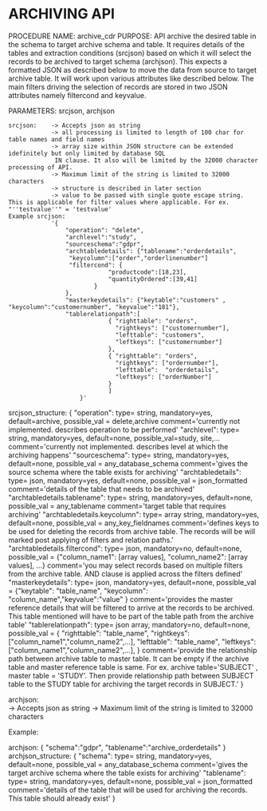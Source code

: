 # ARCHIVING API

PROCEDURE NAME: archive_cdr
PURPOSE: API archive the desired table in the schema to target archive schema and table. It requires details of the tables and extraction conditions (srcjson) 
		 based on which it will select the records to be archived to target schema (archjson). This expects a formatted JSON as described below to move the data 
		 from source to target archive table. It will work upon various attributes like described below. The main filters driving the selection of records are 
		 stored in two JSON attributes namely filtercond and keyvalue.

PARAMETERS: srcjson, archjson

	srcjson:    -> Accepts json as string
			    -> all processing is limited to length of 100 char for table names and field names 
			    -> array size within JSON structure can be extended idefinitely but only limited by database SQL 
			  	 IN clause. It also will be limited by the 32000 character processing of API.
			    -> Maximum limit of the string is limited to 32000 characters
			    -> structure is described in later section
			    -> value to be passed with single quote escape string. This is applicable for filter values where applicable. For ex. "''testvalue''" = 'testvalue'
	Example srcjson:
				'{
					"operation": "delete",
                    "archlevel":"study",
					"sourceschema":"gdpr",
                    "archtabledetails": {"tablename":"orderdetails",
					 "keycolumn":["order","orderlinenumber"]
					 "filtercond": {
								"productcode":[18,23],
								"quantityOrdered":[39,41]
							} 
					}, 
					"masterkeydetails": {"keytable":"customers" , "keycolumn":"customernumber", "keyvalue":"181"}, 
					"tablerelationpath":[
								{ "righttable": "orders",
								  "rightkeys": ["customernumber"], 
								  "lefttable": "customers",
								  "leftkeys": ["customernumber"]
								},
								{ "righttable": "orders", 
								  "rightkeys": ["ordernumber"], 
								  "lefttable":  "orderdetails",
								  "leftkeys": ["orderNumber"]
								}    
							    ]
						}'

srcjson_structure: {
			"operation": 	type= string, 
					mandatory=yes, 
					default=archive, 
					possible_val = delete,archive
					comment='currently not implemented. describes operation to be performed'
			"archlevel": 	type= string, 
					mandatory=yes, 
					default=none, 
					possible_val=study, site,...
					comment='currently not implemented. describes level at which the archiving happens'
			"sourceschema": type= string, 
					mandatory=yes, 
					default=none, 
					possible_val = any_database_schema
					comment='gives the source schema where the table exists for archiving'
	 	   "archtabledetails": 	type= json, 
					mandatory=yes,
					default=none,
					possible_val = json_formatted
					comment='details of the table that needs to be archived'
  	"archtabledetails.tablename": 	type= string, 
					mandatory=yes,
					default=none,
					possible_val = any_tablename
					comment='target table that requires archiving'
  	"archtabledetails.keycolumn":   type= array string, 
					mandatory=yes,
					default=none,
					possible_val = any_key_fieldnames
					comment='defines keys to be used for deleting the records from archive table. The records will be will marked post applying of filters and relation paths.'
	"archtabledetails.filtercond":  type= json, 
					mandatory=no,
					default=none,
					possible_val = {"column_name1": [array values], "column_name2": [array values], ...}
					comment='you may select records based on multiple filters from the archive table. AND 
										 clause is applied across the filters defined'
		"masterkeydetails": 	type= json, 
					mandatory=yes,
					default=none,
					possible_val = {"keytable": "table_name", "keycolumn": "column_name","keyvalue":"value" }
					comment='provides the master reference details that will be filtered to arrive at the records to 
				 be archived. This table mentioned will have to be part of the table path from the archive table'
		"tablerelationpath":	type= json array, 
					mandatory=no,
					default=none,
					possible_val = {  "righttable": "table_name",
									   "rightkeys": ["column_name1","column_name2",...], 
									   "lefttable": "table_name",
									   "leftkeys": ["column_name1","column_name2",...], 
									}
					 comment='provide the relationship path between archive table to master table. It can be empty if the archive table and master reference table is same. For ex. archive table='SUBJECT' , master table = 'STUDY'. Then provide relationship path between SUBJECT table to the STUDY table for archiving the target records in SUBJECT.'
							}

archjson:  
	   -> Accepts json as string
	   -> Maximum limit of the string is limited to 32000 characters

Example: 

archjson:      {
				"schema":"gdpr",
				"tablename":"archive_orderdetails"
				}
archjson_structure: {
		"schema": 	type= string, 
				mandatory=yes, 
				default=none, 
				possible_val = any_database_schema
				comment='gives the target archive schema where the table exists for archiving'
		"tablename":	type= string, 
				mandatory=yes,
				default=none,
				possible_val = json_formatted
				comment='details of the table that will be used for archiving the records. This table should already 
				exist'
		    }

